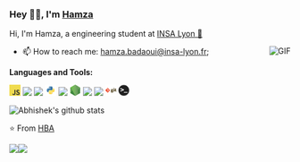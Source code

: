 
### Hey 👋🏽, I'm [Hamza](https://github.com/Azmah-Bad) 


Hi, I'm Hamza, a engineering student at  [INSA Lyon 🦏](https://www.insa-lyon.fr/en/)

  <img align="right" alt="GIF" src="https://media.giphy.com/media/836HiJc7pgzy8iNXCn/giphy.gif" />
  
- 📫 How to reach me: hamza.badaoui@insa-lyon.fr;

**Languages and Tools:**  

<code><img height="20" src="https://raw.githubusercontent.com/github/explore/80688e429a7d4ef2fca1e82350fe8e3517d3494d/topics/javascript/javascript.png"></code>
<code><img height="20" src="https://cdn.iconscout.com/icon/free/png-512/typescript-1174965.png"></code>
<code><img height="20" src="https://www.google.com/url?sa=i&url=https%3A%2F%2Fworldvectorlogo.com%2Flogo%2Fangular-icon&psig=AOvVaw1FjSdbsdXKi4mTvnes_qgX&ust=1601051880587000&source=images&cd=vfe&ved=0CAIQjRxqFwoTCJitn5edguwCFQAAAAAdAAAAABAD"></code>
<code><img height="20" src="https://raw.githubusercontent.com/github/explore/80688e429a7d4ef2fca1e82350fe8e3517d3494d/topics/python/python.png"></code>
<code><img height="20" src="https://www.google.com/url?sa=i&url=https%3A%2F%2Ficon-icons.com%2Ficon%2Ffile-type-django%2F130645&psig=AOvVaw11F1pJHEABLMydnbuZSx40&ust=1601051973605000&source=images&cd=vfe&ved=0CAIQjRxqFwoTCMDF0cOdguwCFQAAAAAdAAAAABAD"></code>
<code><img height="20" src="https://raw.githubusercontent.com/github/explore/80688e429a7d4ef2fca1e82350fe8e3517d3494d/topics/nodejs/nodejs.png"></code>
<code><img height="20" src="https://www.google.com/url?sa=i&url=https%3A%2F%2Fwww.pngegg.com%2Fen%2Fpng-byoxw&psig=AOvVaw1zIcb_CJkN9zcvYaUlCF26&ust=1601051999952000&source=images&cd=vfe&ved=0CAIQjRxqFwoTCIiirtCdguwCFQAAAAAdAAAAABAD"></code>
<code><img height="20" src="https://www.google.com/url?sa=i&url=https%3A%2F%2Fcommons.wikimedia.org%2Fwiki%2FFile%3ASqlite-square-icon.svg&psig=AOvVaw2o7FObPHo9xaELLOUw-XkC&ust=1601052031405000&source=images&cd=vfe&ved=0CAIQjRxqFwoTCMjFit-dguwCFQAAAAAdAAAAABAD"></code>
<code><img height="20" src="https://raw.githubusercontent.com/github/explore/80688e429a7d4ef2fca1e82350fe8e3517d3494d/topics/git/git.png"></code>
<code><img height="20" src="https://raw.githubusercontent.com/github/explore/80688e429a7d4ef2fca1e82350fe8e3517d3494d/topics/terminal/terminal.png"></code>



![Abhishek's github stats](https://github-readme-stats.vercel.app/api?username=Azmah-Bad&show_icons=true&hide_border=true)

⭐️ From [HBA](https://github.com/Azmah-Bad)


<a href="https://github.com/Azmah-Bad/where2go">
  <img align="left" src="https://github-readme-stats.vercel.app/api/pin/?username=Azmah-Bad&repo=where2go" />
</a>

<a href="https://github.com/Azmah-Bad/Speed">
  <img align="left" src="https://github-readme-stats.vercel.app/api/pin/?username=Azmah-Bad&repo=Speed" />
</a>




<!--
**Azmah-Bad/Azmah-Bad** is a ✨ _special_ ✨ repository because its `README.md` (this file) appears on your GitHub profile.

Here are some ideas to get you started:

- 🔭 I’m currently working on ...
- 🌱 I’m currently learning ...
- 👯 I’m looking to collaborate on ...
- 🤔 I’m looking for help with ...
- 💬 Ask me about ...
- 📫 How to reach me: ...
- 😄 Pronouns: ...
- ⚡ Fun fact: ...
-->
